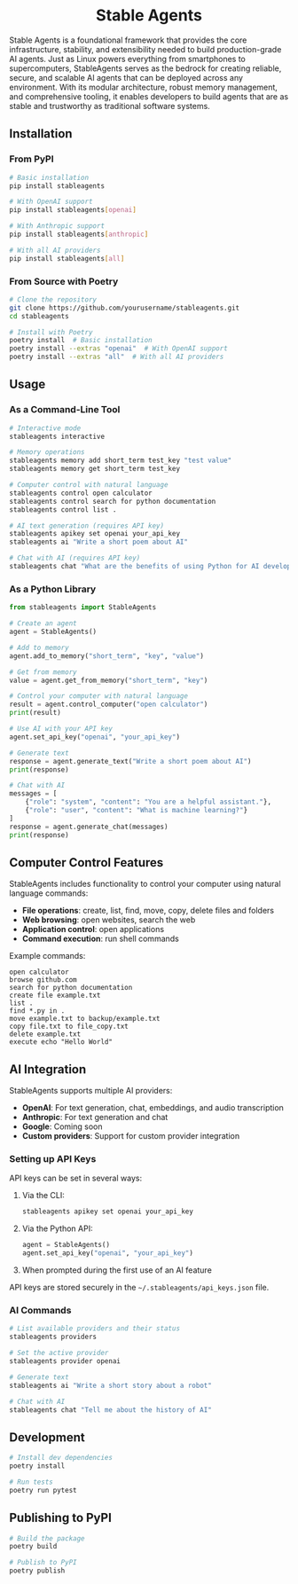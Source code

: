 # <div align="center">Stable Agents</div>

Stable Agents is a foundational framework that provides the core infrastructure, stability, and extensibility needed to build production-grade AI agents. Just as Linux powers everything from smartphones to supercomputers, StableAgents serves as the bedrock for creating reliable, secure, and scalable AI agents that can be deployed across any environment. With its modular architecture, robust memory management, and comprehensive tooling, it enables developers to build agents that are as stable and trustworthy as traditional software systems.
## Installation

### From PyPI

```bash
# Basic installation
pip install stableagents

# With OpenAI support
pip install stableagents[openai]

# With Anthropic support
pip install stableagents[anthropic]

# With all AI providers
pip install stableagents[all]
```

### From Source with Poetry

```bash
# Clone the repository
git clone https://github.com/yourusername/stableagents.git
cd stableagents

# Install with Poetry
poetry install  # Basic installation
poetry install --extras "openai"  # With OpenAI support
poetry install --extras "all"  # With all AI providers
```

## Usage

### As a Command-Line Tool

```bash
# Interactive mode
stableagents interactive

# Memory operations
stableagents memory add short_term test_key "test value"
stableagents memory get short_term test_key

# Computer control with natural language
stableagents control open calculator
stableagents control search for python documentation
stableagents control list .

# AI text generation (requires API key)
stableagents apikey set openai your_api_key
stableagents ai "Write a short poem about AI"

# Chat with AI (requires API key)
stableagents chat "What are the benefits of using Python for AI development?"
```

### As a Python Library

```python
from stableagents import StableAgents

# Create an agent
agent = StableAgents()

# Add to memory
agent.add_to_memory("short_term", "key", "value")

# Get from memory
value = agent.get_from_memory("short_term", "key")

# Control your computer with natural language
result = agent.control_computer("open calculator")
print(result)

# Use AI with your API key
agent.set_api_key("openai", "your_api_key")

# Generate text
response = agent.generate_text("Write a short poem about AI")
print(response)

# Chat with AI
messages = [
    {"role": "system", "content": "You are a helpful assistant."},
    {"role": "user", "content": "What is machine learning?"}
]
response = agent.generate_chat(messages)
print(response)
```

## Computer Control Features

StableAgents includes functionality to control your computer using natural language commands:

- **File operations**: create, list, find, move, copy, delete files and folders
- **Web browsing**: open websites, search the web
- **Application control**: open applications
- **Command execution**: run shell commands

Example commands:

```
open calculator
browse github.com
search for python documentation
create file example.txt
list .
find *.py in .
move example.txt to backup/example.txt
copy file.txt to file_copy.txt
delete example.txt
execute echo "Hello World"
```

## AI Integration

StableAgents supports multiple AI providers:

- **OpenAI**: For text generation, chat, embeddings, and audio transcription
- **Anthropic**: For text generation and chat
- **Google**: Coming soon
- **Custom providers**: Support for custom provider integration

### Setting up API Keys

API keys can be set in several ways:

1. Via the CLI:
   ```bash
   stableagents apikey set openai your_api_key
   ```

2. Via the Python API:
   ```python
   agent = StableAgents()
   agent.set_api_key("openai", "your_api_key")
   ```

3. When prompted during the first use of an AI feature

API keys are stored securely in the `~/.stableagents/api_keys.json` file.

### AI Commands

```bash
# List available providers and their status
stableagents providers

# Set the active provider
stableagents provider openai

# Generate text
stableagents ai "Write a short story about a robot"

# Chat with AI
stableagents chat "Tell me about the history of AI"
```

## Development

```bash
# Install dev dependencies
poetry install

# Run tests
poetry run pytest
```

## Publishing to PyPI

```bash
# Build the package
poetry build

# Publish to PyPI
poetry publish
```